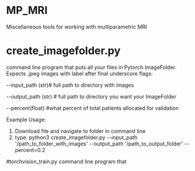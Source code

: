# MP_MRI
Miscellaneous tools for working with multiparametric MRI

# create_imagefolder.py
command line program that puts all your files in Pytorch ImageFolder.  Expects .jpeg images with label after final underscore
flags:

--input_path (str)# full path to directory with images

--output_path (str) # full path to directory you want your ImageFolder 

--percent(float) #what percent of total patients allocated for validation 

Example Usage:
1) Download file and navigate to folder in command line
2) type:
python3 create_imagefolder.py --input_path '/path_to_folder_with_images' --output_path '/path_to_output_folder' --percent=0.2

#torchvision_train.py
command line program that 
